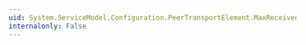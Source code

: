 ```yaml
---
uid: System.ServiceModel.Configuration.PeerTransportElement.MaxReceivedMessageSize
internalonly: False
---
```

